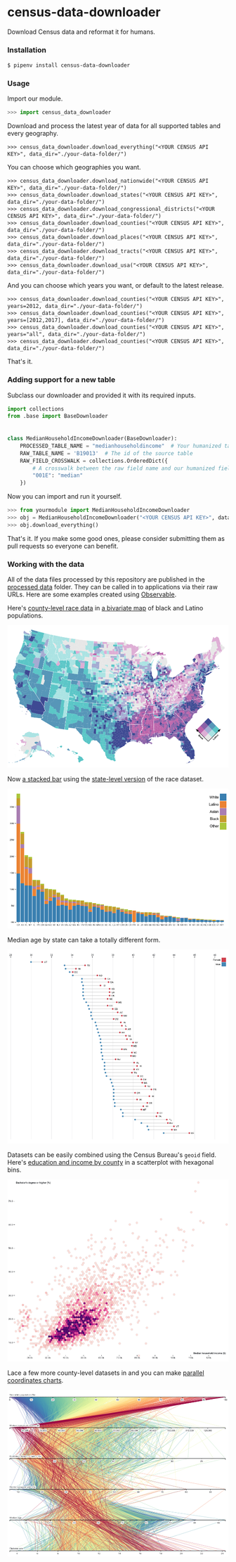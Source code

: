 # census-data-downloader

Download Census data and reformat it for humans.

### Installation

```bash
$ pipenv install census-data-downloader
```

### Usage

Import our module.

```python
>>> import census_data_downloader
```

Download and process the latest year of data for all supported tables and every geography.

```
>>> census_data_downloader.download_everything("<YOUR CENSUS API KEY>", data_dir="./your-data-folder/")
```

You can choose which geographies you want.

```
>>> census_data_downloader.download_nationwide("<YOUR CENSUS API KEY>", data_dir="./your-data-folder/")
>>> census_data_downloader.download_states("<YOUR CENSUS API KEY>", data_dir="./your-data-folder/")
>>> census_data_downloader.download_congressional_districts("<YOUR CENSUS API KEY>", data_dir="./your-data-folder/")
>>> census_data_downloader.download_counties("<YOUR CENSUS API KEY>", data_dir="./your-data-folder/")
>>> census_data_downloader.download_places("<YOUR CENSUS API KEY>", data_dir="./your-data-folder/")
>>> census_data_downloader.download_tracts("<YOUR CENSUS API KEY>", data_dir="./your-data-folder/")
>>> census_data_downloader.download_usa("<YOUR CENSUS API KEY>", data_dir="./your-data-folder/")
```

And you can choose which years you want, or default to the latest release.

```
>>> census_data_downloader.download_counties("<YOUR CENSUS API KEY>", years=2012, data_dir="./your-data-folder/")
>>> census_data_downloader.download_counties("<YOUR CENSUS API KEY>", years=[2012,2017], data_dir="./your-data-folder/")
>>> census_data_downloader.download_counties("<YOUR CENSUS API KEY>", years="all", data_dir="./your-data-folder/")
>>> census_data_downloader.download_counties("<YOUR CENSUS API KEY>", data_dir="./your-data-folder/")
```

That's it.

### Adding support for a new table

Subclass our downloader and provided it with its required inputs.

```python
import collections
from .base import BaseDownloader


class MedianHouseholdIncomeDownloader(BaseDownloader):
    PROCESSED_TABLE_NAME = "medianhouseholdincome"  # Your humanized table name
    RAW_TABLE_NAME = 'B19013'  # The id of the source table
    RAW_FIELD_CROSSWALK = collections.OrderedDict({
        # A crosswalk between the raw field name and our humanized field name.
        "001E": "median"
    })
```

Now you can import and run it yourself.

```python
>>> from yourmodule import MedianHouseholdIncomeDownloader
>>> obj = MedianHouseholdIncomeDownloader("<YOUR CENSUS API KEY>", data_dir="./your-data-folder/")
>>> obj.download_everything()
```

That's it. If you make some good ones, please consider submitting them as pull requests so everyone can benefit.

### Working with the data

All of the data files processed by this repository are published in the [processed data](./data/processed/) folder. They can be called in to applications via their raw URLs. Here are some examples created using [Observable](https://observablehq.com/collection/@datadesk/u-s-census-data).

Here's [county-level race data](https://github.com/datadesk/census-data-downloader/blob/master/data/processed/acs5_2017_race_counties.csv) in [a bivariate map](https://observablehq.com/@datadesk/black-and-latino-u-s-population-shares) of black and Latino populations.

[![Black and Latino U.S. population shares](./img/race-map.png)](https://observablehq.com/@datadesk/black-and-latino-u-s-population-shares)

Now [a stacked bar](https://observablehq.com/@datadesk/racial-makeup-of-u-s-states-and-territories) using the [state-level version](https://github.com/datadesk/census-data-downloader/blob/master/data/processed/acs5_2017_race_states.csv) of the race dataset.

[![Racial makeup  of U.S. states and territories](img/states-race-stacked-bar.png)](https://observablehq.com/@datadesk/racial-makeup-of-u-s-states-and-territories)

Median age by state can take a totally different form.

[![Median age by gender](img/median-age-dots.png)](https://observablehq.com/@datadesk/median-age-by-sex-in-u-s-states-and-territories)

Datasets can be easily combined using the Census Bureau's `geoid` field. Here's [education and income by county](https://observablehq.com/@datadesk/education-and-income-in-u-s-counties) in a scatterplot with hexagonal bins.

[![Education and income in U.S. counties](img/hex-scatter.png)](https://observablehq.com/@datadesk/education-and-income-in-u-s-counties)

Lace a few more county-level datasets in and you can make [parallel coordinates charts](https://observablehq.com/@datadesk/the-demographics-and-destiny-of-all-3-220-u-s-counties).

[![The demographics and destiny of all 3,220 U.S. counties](img/parallel-coordinates.png)](https://observablehq.com/@datadesk/the-demographics-and-destiny-of-all-3-220-u-s-counties)
